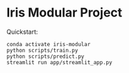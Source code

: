 # Iris Modular Project 

Quickstart:

```
conda activate iris-modular
python scripts/train.py
python scripts/predict.py
streamlit run app/streamlit_app.py
```
